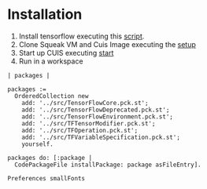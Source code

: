 # Installation 

1. Install tensorflow executing this [script](scripts/install-tensorflow.sh).
2. Clone Squeak VM and Cuis Image executing the [setup](scripts/setup.sh)
3. Start up CUIS executing [start](start.sh) 
4. Run in a workspace 

```
| packages |

packages := 
  OrderedCollection new
    add: '../src/TensorFlowCore.pck.st'; 
    add: '../src/TensorFlowDeprecated.pck.st'; 
    add: '../src/TensorFlowEnvironment.pck.st'; 
    add: '../src/TFTensorModifier.pck.st'; 
    add: '../src/TFOperation.pck.st'; 
    add: '../src/TFVariableSpecification.pck.st'; 
    yourself. 

packages do: [:package |
  CodePackageFile installPackage: package asFileEntry]. 

Preferences smallFonts
```

